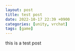 ```yaml
---
layout: post
title: test post
date: 2022-10-17 22:39 +0900
categories: [unity, vrchat]
tags: [game]
---
```


this is a test post
